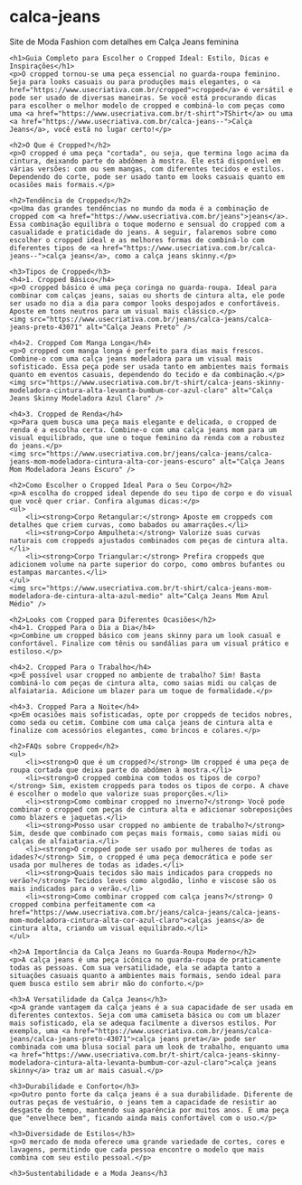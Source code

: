 # calca-jeans
Site de Moda Fashion com detalhes em Calça Jeans feminina
<!DOCTYPE html>
<html lang="pt-BR">
<head>
    <meta charset="UTF-8">
    <meta name="viewport" content="width=device-width, initial-scale=1.0">
    <title>Guia Completo para Escolher o Cropped Ideal</title>
</head>
<body>

    <h1>Guia Completo para Escolher o Cropped Ideal: Estilo, Dicas e Inspirações</h1>
    <p>O cropped tornou-se uma peça essencial no guarda-roupa feminino. Seja para looks casuais ou para produções mais elegantes, o <a href="https://www.usecriativa.com.br/cropped">cropped</a> é versátil e pode ser usado de diversas maneiras. Se você está procurando dicas para escolher o melhor modelo de cropped e combiná-lo com peças como uma <a href="https://www.usecriativa.com.br/t-shirt">TShirt</a> ou uma <a href="https://www.usecriativa.com.br/calca-jeans--">Calça Jeans</a>, você está no lugar certo!</p>

    <h2>O Que é Cropped?</h2>
    <p>O cropped é uma peça "cortada", ou seja, que termina logo acima da cintura, deixando parte do abdômen à mostra. Ele está disponível em várias versões: com ou sem mangas, com diferentes tecidos e estilos. Dependendo do corte, pode ser usado tanto em looks casuais quanto em ocasiões mais formais.</p>

    <h2>Tendência de Croppeds</h2>
    <p>Uma das grandes tendências no mundo da moda é a combinação de cropped com <a href="https://www.usecriativa.com.br/jeans">jeans</a>. Essa combinação equilibra o toque moderno e sensual do cropped com a casualidade e praticidade do jeans. A seguir, falaremos sobre como escolher o cropped ideal e as melhores formas de combiná-lo com diferentes tipos de <a href="https://www.usecriativa.com.br/calca-jeans--">calça jeans</a>, como a calça jeans skinny.</p>

    <h3>Tipos de Cropped</h3>
    <h4>1. Cropped Básico</h4>
    <p>O cropped básico é uma peça coringa no guarda-roupa. Ideal para combinar com calças jeans, saias ou shorts de cintura alta, ele pode ser usado no dia a dia para compor looks despojados e confortáveis. Aposte em tons neutros para um visual mais clássico.</p>
    <img src="https://www.usecriativa.com.br/jeans/calca-jeans/calca-jeans-preto-43071" alt="Calça Jeans Preto" />

    <h4>2. Cropped Com Manga Longa</h4>
    <p>O cropped com manga longa é perfeito para dias mais frescos. Combine-o com uma calça jeans modeladora para um visual mais sofisticado. Essa peça pode ser usada tanto em ambientes mais formais quanto em eventos casuais, dependendo do tecido e da combinação.</p>
    <img src="https://www.usecriativa.com.br/t-shirt/calca-jeans-skinny-modeladora-cintura-alta-levanta-bumbum-cor-azul-claro" alt="Calça Jeans Skinny Modeladora Azul Claro" />

    <h4>3. Cropped de Renda</h4>
    <p>Para quem busca uma peça mais elegante e delicada, o cropped de renda é a escolha certa. Combine-o com uma calça jeans mom para um visual equilibrado, que une o toque feminino da renda com a robustez do jeans.</p>
    <img src="https://www.usecriativa.com.br/jeans/calca-jeans/calca-jeans-mom-modeladora-cintura-alta-cor-jeans-escuro" alt="Calça Jeans Mom Modeladora Jeans Escuro" />

    <h2>Como Escolher o Cropped Ideal Para o Seu Corpo</h2>
    <p>A escolha do cropped ideal depende do seu tipo de corpo e do visual que você quer criar. Confira algumas dicas:</p>
    <ul>
        <li><strong>Corpo Retangular:</strong> Aposte em croppeds com detalhes que criem curvas, como babados ou amarrações.</li>
        <li><strong>Corpo Ampulheta:</strong> Valorize suas curvas naturais com croppeds ajustados combinados com peças de cintura alta.</li>
        <li><strong>Corpo Triangular:</strong> Prefira croppeds que adicionem volume na parte superior do corpo, como ombros bufantes ou estampas marcantes.</li>
    </ul>
    <img src="https://www.usecriativa.com.br/t-shirt/calca-jeans-mom-modeladora-de-cintura-alta-azul-medio" alt="Calça Jeans Mom Azul Médio" />

    <h2>Looks com Cropped para Diferentes Ocasiões</h2>
    <h4>1. Cropped Para o Dia a Dia</h4>
    <p>Combine um cropped básico com jeans skinny para um look casual e confortável. Finalize com tênis ou sandálias para um visual prático e estiloso.</p>

    <h4>2. Cropped Para o Trabalho</h4>
    <p>É possível usar cropped no ambiente de trabalho? Sim! Basta combiná-lo com peças de cintura alta, como saias midi ou calças de alfaiataria. Adicione um blazer para um toque de formalidade.</p>

    <h4>3. Cropped Para a Noite</h4>
    <p>Em ocasiões mais sofisticadas, opte por croppeds de tecidos nobres, como seda ou cetim. Combine com uma calça jeans de cintura alta e finalize com acessórios elegantes, como brincos e colares.</p>

    <h2>FAQs sobre Cropped</h2>
    <ul>
        <li><strong>O que é um cropped?</strong> Um cropped é uma peça de roupa cortada que deixa parte do abdômen à mostra.</li>
        <li><strong>O cropped combina com todos os tipos de corpo?</strong> Sim, existem croppeds para todos os tipos de corpo. A chave é escolher o modelo que valorize suas proporções.</li>
        <li><strong>Como combinar cropped no inverno?</strong> Você pode combinar o cropped com peças de cintura alta e adicionar sobreposições como blazers e jaquetas.</li>
        <li><strong>Posso usar cropped no ambiente de trabalho?</strong> Sim, desde que combinado com peças mais formais, como saias midi ou calças de alfaiataria.</li>
        <li><strong>O cropped pode ser usado por mulheres de todas as idades?</strong> Sim, o cropped é uma peça democrática e pode ser usada por mulheres de todas as idades.</li>
        <li><strong>Quais tecidos são mais indicados para croppeds no verão?</strong> Tecidos leves como algodão, linho e viscose são os mais indicados para o verão.</li>
        <li><strong>Como combinar cropped com calça jeans?</strong> O cropped combina perfeitamente com <a href="https://www.usecriativa.com.br/jeans/calca-jeans/calca-jeans-mom-modeladora-cintura-alta-cor-azul-claro">calças jeans</a> de cintura alta, criando um visual equilibrado.</li>
    </ul>

    <h2>A Importância da Calça Jeans no Guarda-Roupa Moderno</h2>
    <p>A calça jeans é uma peça icônica no guarda-roupa de praticamente todas as pessoas. Com sua versatilidade, ela se adapta tanto a situações casuais quanto a ambientes mais formais, sendo ideal para quem busca estilo sem abrir mão do conforto.</p>

    <h3>A Versatilidade da Calça Jeans</h3>
    <p>A grande vantagem da calça jeans é a sua capacidade de ser usada em diferentes contextos. Seja com uma camiseta básica ou com um blazer mais sofisticado, ela se adequa facilmente a diversos estilos. Por exemplo, uma <a href="https://www.usecriativa.com.br/jeans/calca-jeans/calca-jeans-preto-43071">calça jeans preta</a> pode ser combinada com uma blusa social para um look de trabalho, enquanto uma <a href="https://www.usecriativa.com.br/t-shirt/calca-jeans-skinny-modeladora-cintura-alta-levanta-bumbum-cor-azul-claro">calça jeans skinny</a> traz um ar mais casual.</p>

    <h3>Durabilidade e Conforto</h3>
    <p>Outro ponto forte da calça jeans é a sua durabilidade. Diferente de outras peças de vestuário, o jeans tem a capacidade de resistir ao desgaste do tempo, mantendo sua aparência por muitos anos. É uma peça que "envelhece bem", ficando ainda mais confortável com o uso.</p>

    <h3>Diversidade de Estilos</h3>
    <p>O mercado de moda oferece uma grande variedade de cortes, cores e lavagens, permitindo que cada pessoa encontre o modelo que mais combina com seu estilo pessoal.</p>

    <h3>Sustentabilidade e a Moda Jeans</h3






